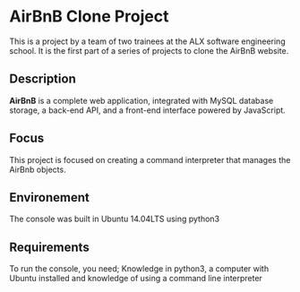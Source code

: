 # AirBnB Clone Project
This is a project by a team of two trainees at the ALX software engineering school. It is the first part of a series of projects to clone the AirBnB website.

## Description
**AirBnB** is a complete web application, integrated with MySQL database storage, a back-end API, and a front-end interface powered by JavaScript.

## Focus
This project is focused on creating a command interpreter that manages the AirBnb objects.

## Environement
The console was built in Ubuntu 14.04LTS using python3

## Requirements
To run the console, you need; Knowledge in python3, a computer with Ubuntu installed and knowledge of using a command line interpreter
